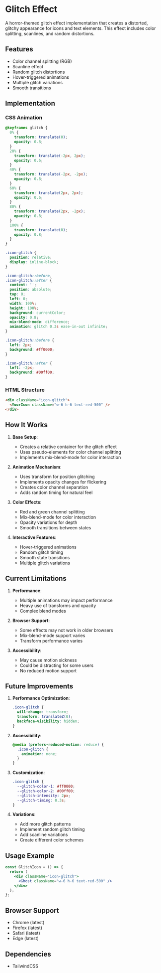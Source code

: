 # Glitch Effect

A horror-themed glitch effect implementation that creates a distorted, glitchy appearance for icons and text elements. This effect includes color splitting, scanlines, and random distortions.

## Features

- Color channel splitting (RGB)
- Scanline effect
- Random glitch distortions
- Hover-triggered animations
- Multiple glitch variations
- Smooth transitions

## Implementation

### CSS Animation

```css
@keyframes glitch {
  0% {
    transform: translate(0);
    opacity: 0.8;
  }
  20% {
    transform: translate(-2px, 2px);
    opacity: 0.6;
  }
  40% {
    transform: translate(-2px, -2px);
    opacity: 0.8;
  }
  60% {
    transform: translate(2px, 2px);
    opacity: 0.6;
  }
  80% {
    transform: translate(2px, -2px);
    opacity: 0.8;
  }
  100% {
    transform: translate(0);
    opacity: 0.8;
  }
}

.icon-glitch {
  position: relative;
  display: inline-block;
}

.icon-glitch::before,
.icon-glitch::after {
  content: '';
  position: absolute;
  top: 0;
  left: 0;
  width: 100%;
  height: 100%;
  background: currentColor;
  opacity: 0.8;
  mix-blend-mode: difference;
  animation: glitch 0.3s ease-in-out infinite;
}

.icon-glitch::before {
  left: 2px;
  background: #ff0000;
}

.icon-glitch::after {
  left: -2px;
  background: #00ff00;
}
```

### HTML Structure

```html
<div className="icon-glitch">
  <YourIcon className="w-6 h-6 text-red-500" />
</div>
```

## How It Works

1. **Base Setup**:
   - Creates a relative container for the glitch effect
   - Uses pseudo-elements for color channel splitting
   - Implements mix-blend-mode for color interaction

2. **Animation Mechanism**:
   - Uses transform for position glitching
   - Implements opacity changes for flickering
   - Creates color channel separation
   - Adds random timing for natural feel

3. **Color Effects**:
   - Red and green channel splitting
   - Mix-blend-mode for color interaction
   - Opacity variations for depth
   - Smooth transitions between states

4. **Interactive Features**:
   - Hover-triggered animations
   - Random glitch timing
   - Smooth state transitions
   - Multiple glitch variations

## Current Limitations

1. **Performance**:
   - Multiple animations may impact performance
   - Heavy use of transforms and opacity
   - Complex blend modes

2. **Browser Support**:
   - Some effects may not work in older browsers
   - Mix-blend-mode support varies
   - Transform performance varies

3. **Accessibility**:
   - May cause motion sickness
   - Could be distracting for some users
   - No reduced motion support

## Future Improvements

1. **Performance Optimization**:
   ```css
   .icon-glitch {
     will-change: transform;
     transform: translateZ(0);
     backface-visibility: hidden;
   }
   ```

2. **Accessibility**:
   ```css
   @media (prefers-reduced-motion: reduce) {
     .icon-glitch {
       animation: none;
     }
   }
   ```

3. **Customization**:
   ```css
   .icon-glitch {
     --glitch-color-1: #ff0000;
     --glitch-color-2: #00ff00;
     --glitch-intensity: 2px;
     --glitch-timing: 0.3s;
   }
   ```

4. **Variations**:
   - Add more glitch patterns
   - Implement random glitch timing
   - Add scanline variations
   - Create different color schemes

## Usage Example

```jsx
const GlitchIcon = () => {
  return (
    <div className="icon-glitch">
      <Ghost className="w-6 h-6 text-red-500" />
    </div>
  );
};
```

## Browser Support

- Chrome (latest)
- Firefox (latest)
- Safari (latest)
- Edge (latest)

## Dependencies

- TailwindCSS 